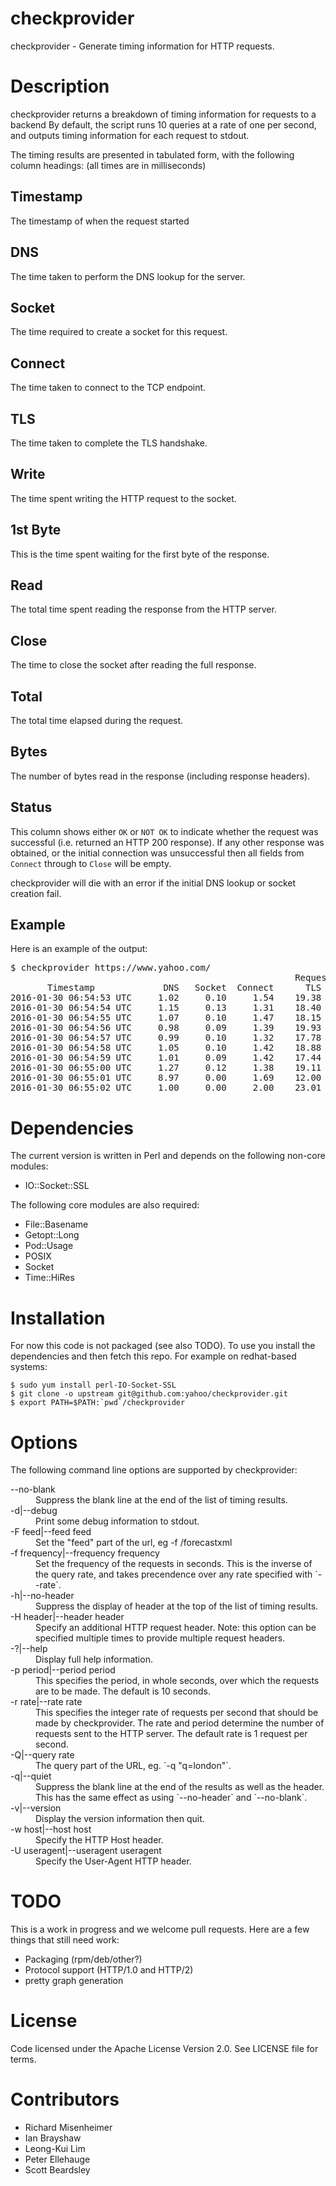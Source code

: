 # checkprovider
checkprovider - Generate timing information for HTTP requests.

# Description
checkprovider returns a breakdown of timing information for requests to
a backend By default, the script runs 10
queries at a rate of one per second, and outputs timing information for each
request to stdout. 

The timing results are presented in tabulated form, with the following column
headings: (all times are in milliseconds)

## Timestamp

The timestamp of when the request started

## DNS

The time taken to perform the DNS lookup for the server.

## Socket

The time required to create a socket for this request.

## Connect

The time taken to connect to the TCP endpoint.

## TLS

The time taken to complete the TLS handshake.

## Write

The time spent writing the HTTP request to the socket.

## 1st Byte

This is the time spent waiting for the first byte of the response.

## Read

The total time spent reading the response from the HTTP server.

## Close

The time to close the socket after reading the full response.

## Total

The total time elapsed during the request.

## Bytes

The number of bytes read in the response (including response headers).

## Status

This column shows either `OK` or `NOT OK` to indicate whether the request
was successful (i.e. returned an HTTP 200 response). If any other response
was obtained, or the initial connection was unsuccessful then all fields from
`Connect` through to `Close` will be empty.

checkprovider will die with an error if the initial DNS lookup or socket creation fail.

## Example

Here is an example of the output:

<pre>
$ checkprovider https://www.yahoo.com/
                                                      Request Times (ms)
       Timestamp             DNS   Socket  Connect      TLS    Write  1stByte     Read    Close    Total   Bytes Status
2016-01-30 06:54:53 UTC     1.02     0.10     1.54    19.38     0.10    67.87   227.48     0.32   318.14  432019 OK (200)
2016-01-30 06:54:54 UTC     1.15     0.13     1.31    18.40     0.10    70.84   403.08     0.24   495.38  439123 OK (200)
2016-01-30 06:54:55 UTC     1.07     0.10     1.47    18.15     0.09    66.33   234.07     0.22   321.65  437772 OK (200)
2016-01-30 06:54:56 UTC     0.98     0.09     1.39    19.93     0.09    65.90   258.00     0.34   346.88  433950 OK (200)
2016-01-30 06:54:57 UTC     0.99     0.10     1.32    17.78     0.09   104.22   268.77     0.26   393.73  433018 OK (200)
2016-01-30 06:54:58 UTC     1.05     0.10     1.42    18.88     0.06    78.30   279.99     0.22   380.18  433947 OK (200)
2016-01-30 06:54:59 UTC     1.01     0.09     1.42    17.44     0.10    63.76   241.61     0.30   325.90  441893 OK (200)
2016-01-30 06:55:00 UTC     1.27     0.12     1.38    19.11     0.07    74.45   279.24     0.51   376.29  439629 OK (200)
2016-01-30 06:55:01 UTC     8.97     0.00     1.69    12.00     0.00    85.00   213.00     6.00   326.96  439342 OK (200)
2016-01-30 06:55:02 UTC     1.00     0.00     2.00    23.01     0.00    68.99   264.00     1.00   360.00  440608 OK (200)
</pre>

# Dependencies

The current version is written in Perl and depends on the following non-core modules:
 * IO::Socket::SSL

The following core modules are also required:
 * File::Basename
 * Getopt::Long
 * Pod::Usage
 * POSIX
 * Socket
 * Time::HiRes

# Installation

For now this code is not packaged (see also TODO). To use you install the dependencies and then fetch this repo. For example on redhat-based systems:

    $ sudo yum install perl-IO-Socket-SSL
    $ git clone -o upstream git@github.com:yahoo/checkprovider.git
    $ export PATH=$PATH:`pwd`/checkprovider

# Options

The following command line options are supported by checkprovider:

<dl>
<dt>--no-blank</dt>
<dd>Suppress the blank line at the end of the list of timing results.</dd>

<dt>-d|--debug</dt>
<dd>Print some debug information to stdout.</dd>

<dt>-F feed|--feed feed</dt>
<dd>Set the "feed" part of the url, eg -f /forecastxml</dd>

<dt>-f frequency|--frequency frequency</dt>
<dd>Set the frequency of the requests in seconds. This is the inverse of the query rate, and takes precendence over any rate specified with `--rate`.</dd>

<dt>-h|--no-header</dt>
<dd>Suppress the display of header at the top of the list of timing results.</dd>

<dt>-H header|--header header</dt>
<dd>Specify an additional HTTP request header. Note: this option can be specified multiple times to provide multiple request headers.</dd>

<dt>-?|--help</dt>
<dd>Display full help information.</dd>

<dt>-p period|--period period</dt>
<dd>This specifies the period, in whole seconds, over which the requests are to be made. The default is 10 seconds.</dd>

<dt>-r rate|--rate rate</dt>
<dd>This specifies the integer rate of requests per second that should be made by checkprovider. The rate and period determine the number of requests sent to the HTTP server. The default rate is 1 request per second.</dd>

<dt>-Q|--query rate</dt>
<dd>The query part of the URL, eg. `-q "q=london"`.</dd>

<dt>-q|--quiet</dt>
<dd>Suppress the blank line at the end of the results as well as the header. This has the same effect as using `--no-header` and `--no-blank`.</dd>

<dt>-v|--version</dt>
<dd>Display the version information then quit.</dd>

<dt>-w host|--host host</dt>
<dd>Specify the HTTP Host header.</dd>

<dt>-U useragent|--useragent useragent</dt>
<dd>Specify the User-Agent HTTP header.</dd>
</dl>

# TODO

This is a work in progress and we welcome pull requests. Here are a few things that still need work:

 * Packaging (rpm/deb/other?)
 * Protocol support (HTTP/1.0 and HTTP/2)
 * pretty graph generation

# License

Code licensed under the Apache License Version 2.0. See LICENSE file for terms.

# Contributors

 * Richard Misenheimer
 * Ian Brayshaw
 * Leong-Kui Lim
 * Peter Ellehauge
 * Scott Beardsley
